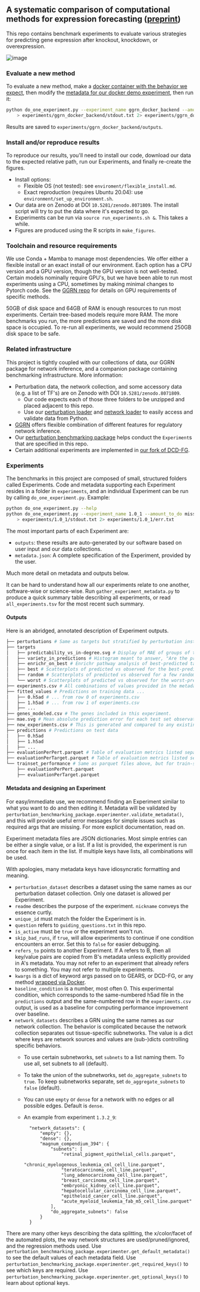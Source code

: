 ## A systematic comparison of computational methods for expression forecasting ([preprint](https://www.biorxiv.org/content/10.1101/2023.07.28.551039v1))

This repo contains benchmark experiments to evaluate various strategies for predicting gene expression after knockout, knockdown, or overexpression. 

![image](https://github.com/ekernf01/perturbation_benchmarking/assets/5271803/ae7a5c86-dca6-49be-b048-743f8e110a18)

### Evaluate a new method

To evaluate a new method, make a [docker container with the behavior we expect](https://github.com/ekernf01/ggrn_docker_backend), then modify the [metadata for our docker demo experiment](https://github.com/ekernf01/perturbation_benchmarking/blob/main/experiments/ggrn_docker_backend/metadata.json), then run it:

```bash
python do_one_experiment.py --experiment_name ggrn_docker_backend --amount_to_do missing_models --save_trainset_predictions \
    > experiments/ggrn_docker_backend/stdout.txt 2> experiments/ggrn_docker_backend/err.txt
```

Results are saved to `experiments/ggrn_docker_backend/outputs`.

### Install and/or reproduce results

To reproduce our results, you'll need to install our code, download our data to the expected relative path, run our Experiments, and finally re-create the figures. 

- Install options:
    - Flexible OS (not tested): see `enviroment/flexible_install.md`. 
    - Exact reproduction (requires Ubuntu 20.04): use `environment/set_up_environment.sh`.
- Our data are on Zenodo at DOI `10.5281/zenodo.8071809`. The install script will try to put the data where it's expected to go.
- Experiments can be run via `source run_experiments.sh &`. This takes a while. 
- Figures are produced using the R scripts in `make_figures`.

### Toolchain and resource requirements

We use Conda + Mamba to manage most dependencies. We offer either a flexible install or an exact install of our environment. Each option has a CPU version and a GPU version, though the GPU version is not well-tested. Certain models nominally require GPU's, but we have been able to run most experiments using a CPU, sometimes by making minimal changes to Pytorch code. See the [GGRN repo](https://github.com/ekernf01/ggrn) for details on GPU requirements of specific methods. 

50GB of disk space and 64GB of RAM is enough resources to run most experiments. Certain tree-based models require more RAM. The more benchmarks you run, the more predictions are saved and the more disk space is occupied. To re-run all experiments, we would recommend 250GB disk space to be safe. 

### Related infrastructure

This project is tightly coupled with our collections of data, our GGRN package for network inference, and a companion package containing benchmarking infrastructure. More information:

- Perturbation data, the network collection, and some accessory data (e.g. a list of TF's) are on Zenodo with DOI `10.5281/zenodo.8071809`.
    - Our code expects each of those three folders to be unzipped and placed adjacent to this repo.
    - Use our [perturbation loader](https://github.com/ekernf01/load_perturbations) and [network loader](https://github.com/ekernf01/load_networks) to easily access and validate data from Python.
- [GGRN](https://github.com/ekernf01/ggrn) offers flexible combination of different features for regulatory network inference.
- Our [perturbation benchmarking package](https://github.com/ekernf01/perturbation_benchmarking_package) helps conduct the `Experiment`s that are specified in this repo.
- Certain additional experiments are implemented in [our fork of DCD-FG](https://github.com/ekernf01/dcdfg).

### Experiments

The benchmarks in this project are composed of small, structured folders called Experiments. Code and metadata supporting each Experiment resides in a folder in `experiments`, and an individual Experiment can be run by calling `do_one_experiment.py`. Example:

```bash
python do_one_experiment.py --help
python do_one_experiment.py --experiment_name 1.0_1 --amount_to_do missing_models --save_trainset_predictions \
    > experiments/1.0_1/stdout.txt 2> experiments/1.0_1/err.txt
```

The most important parts of each Experiment are:

- `outputs`: these results are auto-generated by our software based on user input and our data collections.
- `metadata.json`: A complete specification of the Experiment, provided by the user. 

Much more detail on metadata and outputs below.

It can be hard to understand how all our experiments relate to one another, software-wise or science-wise. Run `gather_experiment_metadata.py` to produce a quick summary table describing all experiments, or read `all_experiments.tsv` for the most recent such summary. 

#### Outputs

Here is an abridged, annotated description of Experiment outputs.

```bash
├── perturbations # Same as targets but stratified by perturbation instead
├── targets 
│   ├── predictability_vs_in-degree.svg # Display of MAE of groups of targets stratified by in-degree in our networks.
│   ├── variety_in_predictions # Histogram meant to answer, "Are the predictions roughly constant?"
│   ├── enrichr_on_best # Enrichr pathway analysis of best-predicted targets for each condition in this experiment.
│   ├── best # Scatterplots of predicted vs observed for the best-predicted targets.
│   ├── random # Scatterplots of predicted vs observed for a few randomly chosen targets.
│   └── worst # Scatterplots of predicted vs observed for the worst-predicted targets.
├── experiments.csv # All combinations of values provided in the metadata. Would be better named "conditions.csv". 
├── fitted_values # Predictions on training data ...
│   ├── 0.h5ad # ... from row 0 of experiments.csv
│   ├── 1.h5ad # ... from row 1 of experiments.csv
│   ├── ...
├── genes_modeled.csv # The genes included in this experiment.
├── mae.svg # Mean absolute prediction error for each test set observation
├── new_experiments.csv # This is generated and compared to any existing experiments.csv to prevent confusion upon editing metadata.
├── predictions # Predictions on test data 
│   ├── 0.h5ad 
│   ├── 1.h5ad
│   ├── ...
├── evaluationPerPert.parquet # Table of evaluation metrics listed separately for each observation in the test data, readable by e.g. pandas.read_parquet()
├── evaluationPerTarget.parquet # Table of evaluation metrics listed separately for each feature in the test data, readable by e.g. pandas.read_parquet()
└── trainset_performance # Same as parquet files above, but for train-set
    ├── evaluationPerPert.parquet
    ├── evaluationPerTarget.parquet
```

#### Metadata and designing an Experiment

For easy/immediate use, we recommend finding an Experiment similar to what you want to do and then editing it. Metadata will be validated by `perturbation_benchmarking_package.experimenter.validate_metadata()`, and this will provide useful error messages for simple issues such as required args that are missing. For more explicit documentation, read on. 

Experiment metadata files are JSON dictionaries. Most simple entries can be either a single value, or a list. If a list is provided, the experiment is run once for each item in the list. If multiple keys have lists, all combinations will be used. 

With apologies, many metadata keys have idiosyncratic formatting and meaning. 

- `perturbation_dataset` describes a dataset using the same names as our perturbation dataset collection. Only one dataset is allowed per Experiment. 
- `readme` describes the purpose of the experiment. `nickname` conveys the essence curtly. 
- `unique_id` must match the folder the Experiment is in.
- `question` refers to `guiding_questions.txt` in this repo. 
- `is_active` must be `true` or the experiment won't run. 
- `skip_bad_runs`, if `true`, will allow experiments to continue if one condition encounters an error. Set this to `false` for easier debugging.
- `refers_to` points to another Experiment. If A refers to B, then all key/value pairs are copied from B's metadata unless explicitly provided in A's metadata. You may not refer to an experiment that already refers to something. You may not refer to multiple experiments.
- `kwargs` is a dict of keyword args passed on to GEARS, or DCD-FG, or any method [wrapped via Docker](https://github.com/ekernf01/ggrn_docker_backend).
- `baseline_condition` is a number, most often 0. This experimental condition, which corresponds to the same-numbered h5ad file in the `predictions` output and the same-numbered row in the `experiments.csv` output, is used as a baseline for computing performance improvement over baseline.
- `network_datasets` describes a GRN using the same names as our network collection. The behavior is complicated because the network collection separates out tissue-specific subnetworks. The value is a dict where keys are network sources and values are (sub-)dicts controlling specific behaviors.
    - To use certain subnetworks, set `subnets` to a list naming them. To use all, set subnets to all (default).
    - To take the union of the subnetworks, set `do_aggregate_subnets` to `true`. To keep subnetworks separate, set `do_aggregate_subnets` to `false` (default).
    - You can use `empty` or `dense` for a network with no edges or all possible edges. Default is `dense`. 
    - An example from experiment `1.3.2_9`:

            "network_datasets": {
                "empty": {},
                "dense": {},
                "magnum_compendium_394": {
                    "subnets": [
                        "retinal_pigment_epithelial_cells.parquet",
                        "chronic_myelogenous_leukemia_cml_cell_line.parquet",
                        "teratocarcinoma_cell_line.parquet",
                        "lung_adenocarcinoma_cell_line.parquet",
                        "breast_carcinoma_cell_line.parquet",
                        "embryonic_kidney_cell_line.parquet",
                        "hepatocellular_carcinoma_cell_line.parquet",
                        "epitheloid_cancer_cell_line.parquet",
                        "acute_myeloid_leukemia_fab_m5_cell_line.parquet"
                    ],
                    "do_aggregate_subnets": false
                }
            }
        

There are many other keys describing the data splitting, the x/color/facet of the automated plots, the way network structures are used/pruned/ignored, and the regression methods used. Use `perturbation_benchmarking_package.experimenter.get_default_metadata()` to see the default values of each metadata field. Use `perturbation_benchmarking_package.experimenter.get_required_keys()` to see which keys are required.  Use `perturbation_benchmarking_package.experimenter.get_optional_keys()` to learn about optional keys.  

